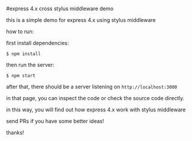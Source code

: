#express 4.x cross stylus middleware demo

this is a simple demo for express 4.x using stylus middleware

how to run:

first install dependencies:

`$ npm install`

then run the server:

`$ npm start`

after that, there should be a server listening on `http://localhost:3000`

in that page, you can inspect the code or check the source code directly.

in this way, you will find out how express 4.x work with stylus middleware


send PRs if you have some better ideas!

thanks!